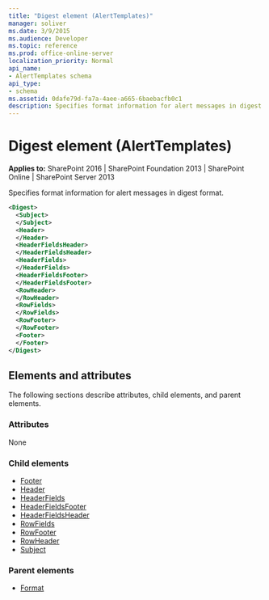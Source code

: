 ```yaml
---
title: "Digest element (AlertTemplates)"
manager: soliver
ms.date: 3/9/2015
ms.audience: Developer
ms.topic: reference
ms.prod: office-online-server
localization_priority: Normal
api_name:
- AlertTemplates schema
api_type:
- schema
ms.assetid: 0dafe79d-fa7a-4aee-a665-6baebacfb0c1
description: Specifies format information for alert messages in digest format.
---
```


# Digest element (AlertTemplates)

**Applies to:** SharePoint 2016 | SharePoint Foundation 2013 | SharePoint Online | SharePoint Server 2013
  
Specifies format information for alert messages in digest format.
  
```XML
<Digest>
  <Subject>
  </Subject>
  <Header>
  </Header>
  <HeaderFieldsHeader>
  </HeaderFieldsHeader>
  <HeaderFields>
  </HeaderFields>
  <HeaderFieldsFooter>
  </HeaderFieldsFooter>
  <RowHeader>
  </RowHeader>
  <RowFields>
  </RowFields>
  <RowFooter>
  </RowFooter>
  <Footer>
  </Footer>
</Digest>
```

## Elements and attributes

The following sections describe attributes, child elements, and parent elements.

### Attributes

None
  
### Child elements

- [Footer](footer-element-alerttemplates.md)
- [Header](header-element-alerttemplates.md)
- [HeaderFields](headerfields-element-alerttemplates.md)
- [HeaderFieldsFooter](headerfieldsfooter-element-alerttempaltes.md)
- [HeaderFieldsHeader](headerfieldsheader-element-alerttempaltes.md) 
- [RowFields](rowfields-element-alerttemplates.md) 
- [RowFooter](rowfooter-element-alerttemplates.md) 
- [RowHeader](rowheader-element-alerttemplates.md) 
- [Subject](subject-element-alerttemplates.md) 
   
### Parent elements

- [Format](format-element-alerttemplates.md)
   

